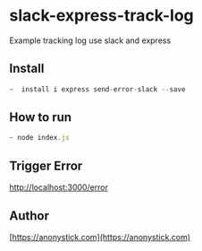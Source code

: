 # slack-express-track-log
Example tracking log use slack and express

## Install
```js
~  install i express send-error-slack --save
```
## How to run 

```js
~ node index.js
```
## Trigger Error

[http://localhost:3000/error](http://localhost:3000/error)

## Author
[https://anonystick.com](https://anonystick.com)
